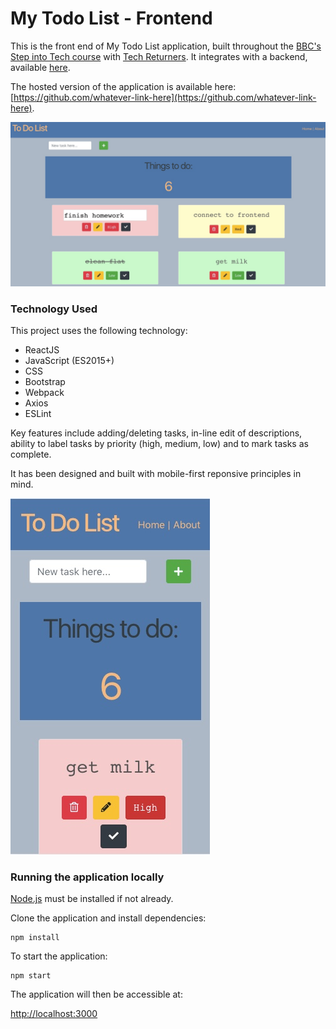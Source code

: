 # My Todo List - Frontend

This is the front end of My Todo List application, built throughout the [BBC's Step into Tech course](https://www.youtube.com/watch?v=iH5zl6iQYoo) with [Tech Returners](https://techreturners.com). It integrates with a backend, available [here](https://github.com/your-backend-repo).

The hosted version of the application is available here: [https://github.com/whatever-link-here](https://github.com/whatever-link-here).

![app_screenshot](images/todo_list_app.jpeg)

### Technology Used

This project uses the following technology:

- ReactJS
- JavaScript (ES2015+)
- CSS
- Bootstrap
- Webpack
- Axios
- ESLint

Key features include adding/deleting tasks, in-line edit of descriptions, ability to label tasks by priority (high, medium, low) and to mark tasks as complete. 

It has been designed and built with mobile-first reponsive principles in mind. 

![app_mobile_screenshot](images/todo_list_mobile.jpeg)


### Running the application locally

[Node.js](https://nodejs.org/en/) must be installed if not already.

Clone the application and install dependencies:

    npm install

To start the application:

    npm start

The application will then be accessible at:

[http://localhost:3000](http://localhost:3000)
